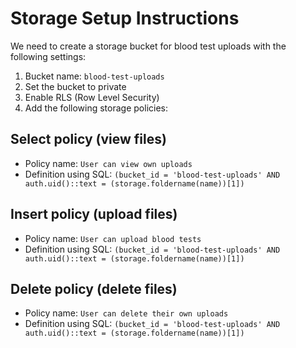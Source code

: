 
# Storage Setup Instructions

We need to create a storage bucket for blood test uploads with the following settings:

1. Bucket name: `blood-test-uploads`
2. Set the bucket to private
3. Enable RLS (Row Level Security)
4. Add the following storage policies:

## Select policy (view files)
- Policy name: `User can view own uploads`
- Definition using SQL: `(bucket_id = 'blood-test-uploads' AND auth.uid()::text = (storage.foldername(name))[1])`

## Insert policy (upload files)
- Policy name: `User can upload blood tests`
- Definition using SQL: `(bucket_id = 'blood-test-uploads' AND auth.uid()::text = (storage.foldername(name))[1])`

## Delete policy (delete files)
- Policy name: `User can delete their own uploads`
- Definition using SQL: `(bucket_id = 'blood-test-uploads' AND auth.uid()::text = (storage.foldername(name))[1])`
